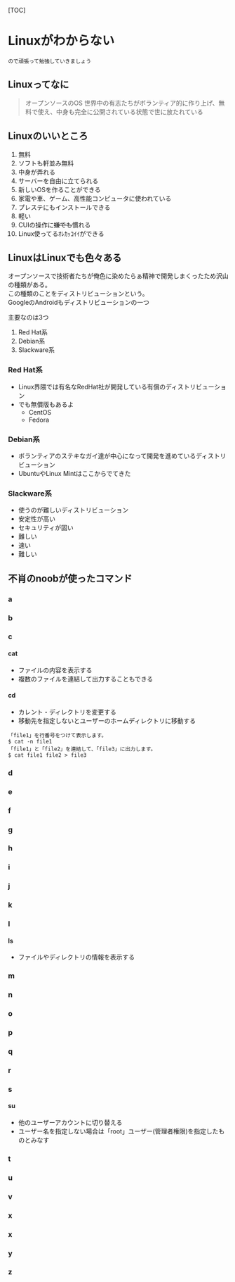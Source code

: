 [TOC]

# <i class="fa fa-cubes"></i> Linuxがわからない
	ので頑張って勉強していきましょう

## <i class="fa fa-cube"></i> Linuxってなに
>オープンソースのOS
>世界中の有志たちがボランティア的に作り上げ、無料で使え、中身も完全に公開されている状態で世に放たれている

## <i class="fa fa-cube"></i> Linuxのいいところ
1. 無料
1. ソフトも軒並み無料
1. 中身が弄れる
1. サーバーを自由に立てられる
1. 新しいOSを作ることができる
1. 家電や車、ゲーム、高性能コンピュータに使われている
1. プレステにもインストールできる
1. 軽い
1. CUIの操作に~~嫌でも~~慣れる
1. Linux使ってるｵﾚｶｯｺｲｲができる

## <i class="fa fa-cube"></i> LinuxはLinuxでも色々ある
オープンソースで技術者たちが俺色に染めたらぁ精神で開発しまくったため沢山の種類がある。  
この種類のことをディストリビューションという。  
GoogleのAndroidもディストリビューションの一つ  

主要なのは3つ

1. Red Hat系
1. Debian系
1. Slackware系

### <i class="fa fa-arrow-circle-right"></i> Red Hat系
* Linux界隈では有名なRedHat社が開発している有償のディストリビューション
* でも無償版もあるよ
	* CentOS
	* Fedora

### <i class="fa fa-arrow-circle-right"></i> Debian系
* ボランティアのステキなガイ達が中心になって開発を進めているディストリビューション
* UbuntuやLinux Mintはここからでてきた

### <i class="fa fa-arrow-circle-right"></i> Slackware系
* 使うのが難しいディストリビューション
* 安定性が高い
* セキュリティが固い
* 難しい
* 速い
* 難しい

## <i class="fa fa-cube"></i> 不肖のnoobが使ったコマンド
### a
### b
### c
#### cat
* ファイルの内容を表示する
* 複数のファイルを連結して出力することもできる

#### cd
* カレント・ディレクトリを変更する
* 移動先を指定しないとユーザーのホームディレクトリに移動する

```
「file1」を行番号をつけて表示します。
$ cat -n file1
「file1」と「file2」を連結して、「file3」に出力します。
$ cat file1 file2 > file3
```

### d
### e
### f
### g
### h
### i
### j
### k
### l
#### ls
* ファイルやディレクトリの情報を表示する

### m
### n
### o
### p
### q
### r
### s
#### su
* 他のユーザーアカウントに切り替える
* ユーザー名を指定しない場合は「root」ユーザー(管理者権限)を指定したものとみなす

### t
### u
### v
### x
### x
### y
### z